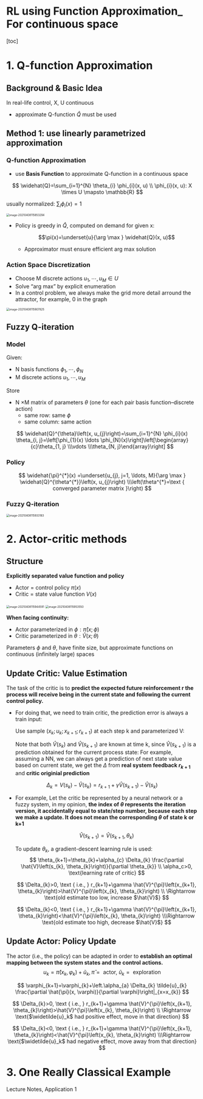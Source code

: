 # RL using Function Approximation_ For continuous space

[toc]

# 1. Q-function Approximation

## Background & Basic Idea

In real-life control, X, U continuous

- approximate Q-function $\hat{Q}$ must be used

## Method 1: use linearly parametrized approximation

### Q-function Approximation

- use **Basis Function** to approximate Q-function in a continuous space

$$
\widehat{Q}=\sum_{i=1}^{N} \theta_{i} \phi_{i}(x, u) \\ \phi_{i}(x, u): X \times U \mapsto \mathbb{R}
$$



usually normalized: $\sum_i \phi_i(x)=1$

<img src="assets/image-20210408115853294.png" alt="image-20210408115853294" style="zoom:50%;" />

- Policy is greedy in $\hat{Q}$, computed on demand for given x:

  $$\pi(x)=\underset{u}{\arg \max } \widehat{Q}(x, u)$$

  - Approximator must ensure efficient arg max solution

### Action Space Discretization

- Choose M discrete actions $u_1,\cdots,u_M ∈ U$
- Solve “arg max” by explicit enumeration
- In a control problem, we always make the grid more detail arround the attractor, for example, 0 in the graph

<img src="assets/image-20210408115907825.png" alt="image-20210408115907825" style="zoom:50%;" />

## Fuzzy Q-iteration

### Model

Given:

- N basis functions $\phi_1,\cdots, \phi_N$
- M discrete actions $u_1,\cdots, u_M$

Store

- N ×M matrix of parameters $\theta$ (one for each pair basis function–discrete action)
  - same row: same $\phi$
  - same column: same action

$$
\widehat{Q}^{\theta}\left(x, u_{j}\right)=\sum_{i=1}^{N} \phi_{i}(x) \theta_{i, j}=\left[\phi_{1}(x) \ldots \phi_{N}(x)\right]\left[\begin{array}{c}\theta_{1, j} \\\vdots \\\theta_{N, j}\end{array}\right]
$$

### Policy

$$
\widehat{\pi}^{*}(x) =\underset{u_{j}, j=1, \ldots, M}{\arg \max } \widehat{Q}^{\theta^{*}}\left(x, u_{j}\right) \\\left(\theta^{*}=\text { converged parameter matrix }\right)
$$



### Fuzzy Q-iteration

<img src="assets/image-20210408115933183.png" alt="image-20210408115933183" style="zoom:50%;" />

# 2. Actor-critic methods

## Structure

**Explicitly separated value function and policy**

- Actor = control policy $\pi(x)$
- Critic = state value function $V(x)$

<img src="assets/image-20210408115944591.png" alt="image-20210408115944591" style="zoom:50%;" />

<img src="assets/image-20210408115953550.png" alt="image-20210408115953550" style="zoom:50%;" />

**When facing continuity:**

- Actor parameterized in $\phi: \hat{\pi}(x; \phi)$
- Critic parameterized in $\theta: \hat{V}(x; \theta)$

Parameters $\phi$ and $\theta$, have finite size, but approximate functions on continuous (infinitely large) spaces

## Update Critic: Value Estimation

The task of the critic is to **predict the expected future reinforcement r the process will receive being in the current state and following the current control policy.**

- For doing that, we need to train critic, the prediction error is always a train input:

  Use sample $(x_k; u_k; x_{k+1}; r_{k+1})$ at each step k and parameterized V:

  Note that both $\hat{V}(s_k)$ and $\hat{V}(s_{k+1})$ are known at time k, since $\hat{V}(s_{k+1})$ is a prediction obtained for the current process state: For example, assuming a NN, we can always get a prediction of next state value based on current state, we get the $\Delta$ from **real system feedback $r_{k+1}$** and **critic originial prediction**

$$
\Delta_{k}=V\left(s_{k}\right)-\hat{V}\left(s_{k}\right)=r_{k+1}+\gamma \hat{V}\left(s_{k+1}\right)-\hat{V}\left(s_{k}\right)
$$



- For example, Let the critic be represented by a neural network or a fuzzy system,  in my opinion, **the index of $\theta$ represents the iteration version, it accidentally equal to state/step number, because each step we make a update. It does not mean the corresponding $\theta$ of state k or k+1**

  $$\hat{V}\left(s_{k+1}\right)=\hat{V}\left(s_{k+1}, \theta_{k}\right)$$

  To update $θ_k$, a gradient-descent learning rule is used:
  $$
  \theta_{k+1}=\theta_{k}+\alpha_{c} \Delta_{k} \frac{\partial \hat{V}\left(s_{k}, \theta_{k}\right)}{\partial \theta_{k}} \\ \alpha_c>0, \text{learning rate of critic}
  $$
  
  $$
  \Delta_{k}>0, \text { i.e., } r_{k+1}+\gamma \hat{V}^{\pi}\left(x_{k+1}, \theta_{k}\right)>\hat{V}^{\pi}\left(x_{k}, \theta_{k}\right) \\ \Rightarrow \text{old estimate too low, increase $\hat{V}$}
  $$
  
  $$
  \Delta_{k}<0, \text { i.e., } r_{k+1}+\gamma \hat{V}^{\pi}\left(x_{k+1}, \theta_{k}\right)<\hat{V}^{\pi}\left(x_{k}, \theta_{k}\right) \\\Rightarrow \text{old estimate too high, decrease $\hat{V}$}
  $$
  

## Update Actor: Policy Update

The actor (i.e., the policy) can be adapted in order to **establish an optimal mapping between the system states and the control actions.**
$$
u_{k}=\hat{\pi}\left(x_{k}, \varphi_{k}\right)+\tilde{u}_{k}, \hat{\pi}=\text { actor, } \tilde{u}_{k}=\text { exploration }
$$

$$
\varphi_{k+1}=\varphi_{k}+\left.\alpha_{a} \Delta_{k} \tilde{u}_{k} \frac{\partial \hat{\pi}(x, \varphi)}{\partial \varphi}\right|_{x=x_{k}}
$$

$$
\Delta_{k}>0, \text { i.e., } r_{k+1}+\gamma \hat{V}^{\pi}\left(x_{k+1}, \theta_{k}\right)>\hat{V}^{\pi}\left(x_{k}, \theta_{k}\right) \\ \Rightarrow \text{$\widetilde{u}_k$ had positive effect, move in that direction}
$$

$$
\Delta_{k}<0, \text { i.e., } r_{k+1}+\gamma \hat{V}^{\pi}\left(x_{k+1}, \theta_{k}\right)<\hat{V}^{\pi}\left(x_{k}, \theta_{k}\right) \\\Rightarrow \text{$\widetilde{u}_k$ had negative effect, move away from that direction}
$$


# 3. One Really Classical Example

Lecture Notes, Application 1

